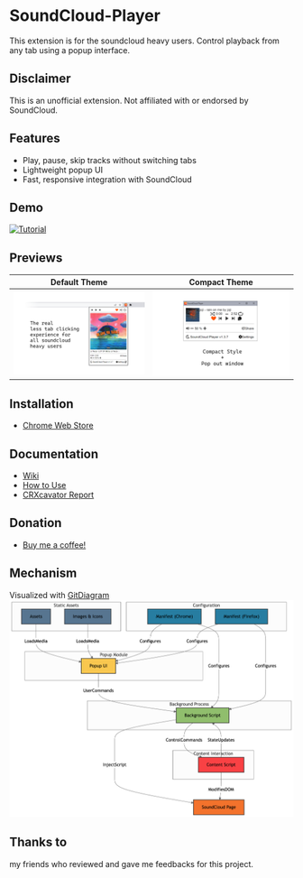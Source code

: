 # SoundCloud-Player

This extension is for the soundcloud heavy users. Control playback from any tab using a popup interface.

## Disclaimer

This is an unofficial extension. Not affiliated with or endorsed by SoundCloud.

## Features

- Play, pause, skip tracks without switching tabs
- Lightweight popup UI
- Fast, responsive integration with SoundCloud

## Demo

[![Tutorial](http://img.youtube.com/vi/hIJyF2u3-RY/maxresdefault.jpg)](https://www.youtube.com/watch?v=hIJyF2u3-RY)

## Previews

| Default Theme | Compact Theme |
|------------|----------------|
| ![image1](https://github.com/S4WA/SoundCloud-Player/blob/master/img/1.png?raw=true) | ![image2](https://github.com/S4WA/SoundCloud-Player/blob/master/img/2.png?raw=true) |

## Installation

- [Chrome Web Store](https://chrome.google.com/webstore/detail/soundcloud-player/oackhlcggjandamnkggpfhfjbnecefej)

## Documentation

- [Wiki](https://github.com/S4WA/soundcloud-player/wiki)
- [How to Use](https://github.com/S4WA/soundcloud-player/wiki/How-to-Use)
- [CRXcavator Report](https://crxcavator.io/report/oackhlcggjandamnkggpfhfjbnecefej/)

## Donation

- [Buy me a coffee!](https://ko-fi.com/sawanese)

## Mechanism

Visualized with [GitDiagram](https://gitdiagram.com/)
![](https://github.com/S4WA/SoundCloud-Player/blob/master/img/gitdiagram.png?raw=true)

## Thanks to
my friends who reviewed and gave me feedbacks for this project.
